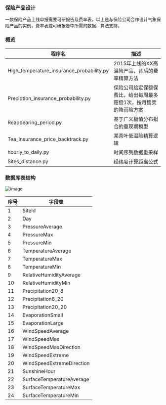 ### 保险产品设计
一款保险产品上线申报需要可研报告及费率表，以上是与保险公司合作设计气象保险产品的实例，费率表或可研报告中所需的数据、算法支持。
### 概览
程序名 | 描述
--- | ---
High_temperature_insurance_probability.py | 2015年上线的XX高温险产品，背后的费率精算方法
Preciption_insurance_probability.py | 保险公司给定保额保费比，给出每周最多赔偿1次，按月售卖的降雨险方案
Reappearing_period.py | 基于广义极值分布拟合的重现期模型
Tea_insurance_price_backtrack.py | 某茶叶低温险精算逻辑
hourly_to_daily.py | 时间序列数据重采样 
Sites_distance.py | 经纬度计算距离公式
### 数据库表结构
![image](https://thumbnail0.baidupcs.com/thumbnail/3c7bfab40e586520ac40ab53114a2436?fid=3926101868-250528-151919967924414&time=1490338800&rt=sh&sign=FDTAER-DCb740ccc5511e5e8fedcff06b081203-EUbLr%2FH6huUckeaaF%2FEMBZfX4gg%3D&expires=8h&chkv=0&chkbd=0&chkpc=&dp-logid=1916355484103896592&dp-callid=0&size=c710_u400&quality=100)

序号 |字段表
--- | ---
1 | SiteId
2| Day
3|PressureAverage
4|PressureMax
5|PressureMin
6|TemperatureAverage
7|TemperatureMax
8|TemperatureMin
9|RelativeHumidityAverage
10|RelativeHumidityMin
11|Precipitation20_8
12|Precipitation8_20
13|Precipitation20_20
14|EvaporationSmall
15|EvaporationLarge
16|WindSpeedAverage
17|WindSpeedMax
18|WindSpeedMaxDirection
19|WindSpeedExtreme
20|WindSpeedExtremeDirection
21|SunshineHour
22|SurfaceTemperatureAverage
23|SurfaceTemperatureMax
24|SurfaceTemperatureMin

